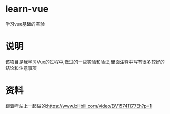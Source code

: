 # learn-vue
学习vue基础的实验

# 说明
该项目是我学习Vue的过程中,做过的一些实验和验证,里面注释中写有很多较好的结论和注意事项

# 资料
跟着哔站上一起做的:https://www.bilibili.com/video/BV15741177Eh?p=1
